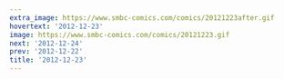 ```yaml
---
extra_image: https://www.smbc-comics.com/comics/20121223after.gif
hovertext: '2012-12-23'
image: https://www.smbc-comics.com/comics/20121223.gif
next: '2012-12-24'
prev: '2012-12-22'
title: '2012-12-23'
---
```

